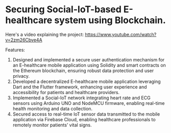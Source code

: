# Securing Social-IoT-based E-healthcare system using Blockchain.

Here's a video explaining the project: https://www.youtube.com/watch?v=2zm26Cbve4A

Features:
1) Designed and implemented a secure user authentication mechanism for an E-healthcare mobile application
using Solidity and smart contracts on the Ethereum blockchain, ensuring robust data protection and user privacy.
2) Developed a decentralized E-healthcare mobile application leveraging Dart and the Flutter framework,
enhancing user experience and accessibility for patients and healthcare providers.
3) Implemented a Social-IoT network integrating heart rate and ECG sensors using Arduino UNO and NodeMCU
firmware, enabling real-time health monitoring and data collection.
4) Secured access to real-time IoT sensor data transmitted to the mobile application via Firebase Cloud,
enabling healthcare professionals to remotely monitor patients’ vital signs.
